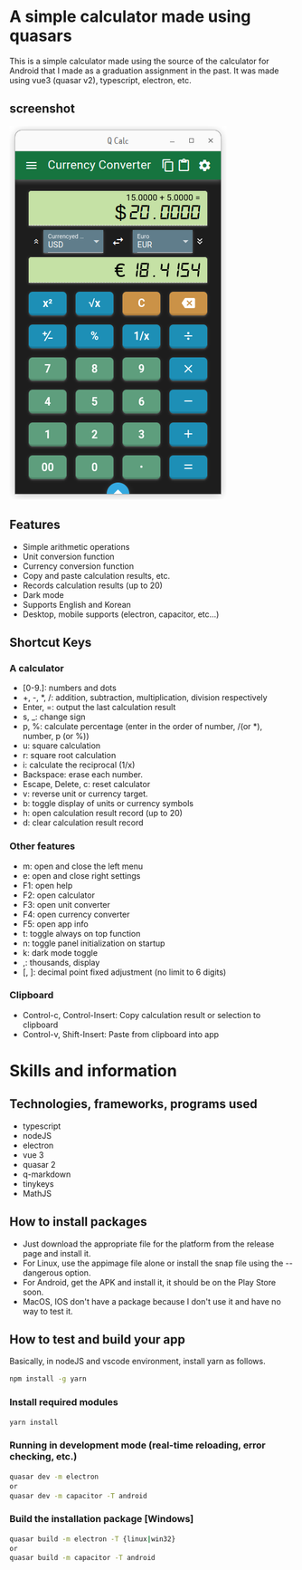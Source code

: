 # A simple calculator made using quasars

This is a simple calculator made using the source of the calculator for Android that I made as a graduation assignment in the past. It was made using vue3 (quasar v2), typescript, electron, etc.

## screenshot

![Screenshot](https://github.com/from104/qcalc/raw/main/assets/screenshot_v0.8.0.png)

## Features

- Simple arithmetic operations
- Unit conversion function
- Currency conversion function
- Copy and paste calculation results, etc.
- Records calculation results (up to 20)
- Dark mode
- Supports English and Korean
- Desktop, mobile supports (electron, capacitor, etc...)

## Shortcut Keys

### A calculator

- [0-9\.]: numbers and dots
- +, -, \*, /: addition, subtraction, multiplication, division respectively
- Enter, =: output the last calculation result
- s, \_: change sign
- p, %: calculate percentage (enter in the order of number, /(or \*), number, p (or %))
- u: square calculation
- r: square root calculation
- i: calculate the reciprocal (1/x)
- Backspace: erase each number.
- Escape, Delete, c: reset calculator
- v: reverse unit or currency target.
- b: toggle display of units or currency symbols
- h: open calculation result record (up to 20)
- d: clear calculation result record

### Other features

- m: open and close the left menu
- e: open and close right settings
- F1: open help
- F2: open calculator
- F3: open unit converter
- F4: open currency converter
- F5: open app info
- t: toggle always on top function
- n: toggle panel initialization on startup
- k: dark mode toggle
- ,: thousands, display
- [, ]: decimal point fixed adjustment (no limit to 6 digits)

### Clipboard

- Control-c, Control-Insert: Copy calculation result or selection to clipboard
- Control-v, Shift-Insert: Paste from clipboard into app

# Skills and information

## Technologies, frameworks, programs used

- typescript
- nodeJS
- electron
- vue 3
- quasar 2
- q-markdown
- tinykeys
- MathJS

## How to install packages

- Just download the appropriate file for the platform from the release page and install it.
- For Linux, use the appimage file alone or install the snap file using the --dangerous option.
- For Android, get the APK and install it, it should be on the Play Store soon.
- MacOS, IOS don't have a package because I don't use it and have no way to test it.

## How to test and build your app

Basically, in nodeJS and vscode environment, install yarn as follows.

```bash
npm install -g yarn
```

### Install required modules

```bash
yarn install
```

### Running in development mode (real-time reloading, error checking, etc.)

```bash
quasar dev -m electron
or
quasar dev -m capacitor -T android
```

### Build the installation package [Windows]

```bash
quasar build -m electron -T {linux|win32}
or
quasar build -m capacitor -T android
```
